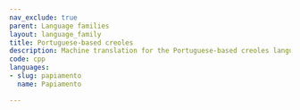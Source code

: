 ```yaml
---
nav_exclude: true
parent: Language families
layout: language_family
title: Portuguese-based creoles
description: Machine translation for the Portuguese-based creoles language family
code: cpp
languages:
- slug: papiamento
  name: Papiamento

---
```



